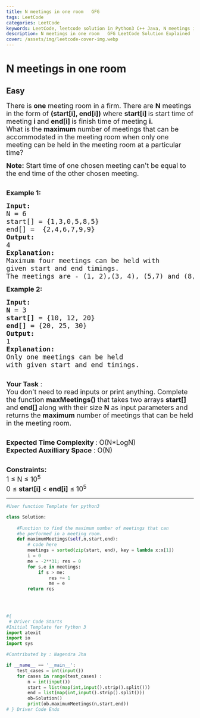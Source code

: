 ```yaml
---
title: N meetings in one room   GFG
tags: LeetCode
categories: LeetCode
keywords: LeetCode, leetcode solution in Python3 C++ Java, N meetings in one room - GFG solution
description: N meetings in one room   GFG LeetCode Solution Explained
cover: /assets/img/leetcode-cover-img.webp
---
```





# N meetings in one room
## Easy
<div class="problems_problem_content__Xm_eO"><p><span style="font-size:18px">There is <strong>one</strong> meeting room in a firm. There are <strong>N</strong> meetings in the form of <strong>(start[i], end[i])</strong> where <strong>start[i]&nbsp;</strong>is start time of meeting <strong>i </strong>and <strong>end[i] </strong>is finish time of meeting <strong>i.</strong><br>
What is the <strong>maximum</strong> number of meetings that can be accommodated in the meeting room when only one meeting can be held in the meeting room at a particular time? </span></p>

<p><span style="font-size:18px"><strong>Note:</strong>&nbsp;Start time of one chosen meeting can't be equal to the end time of the other chosen meeting.</span></p>

<p><br>
<span style="font-size:18px"><strong>Example 1:</strong></span></p>

<pre><span style="font-size:18px"><strong>Input:
</strong>N = 6
start[] = {1,3,0,5,8,5}
end[] =  {2,4,6,7,9,9}
<strong>Output: </strong>
4<strong>
Explanation:
</strong>Maximum four meetings can be held with
given start and end timings.</span>
<span style="font-size:18px">The meetings are - (1, 2),(3, 4), (5,7) and (8,9)</span>
</pre>

<p><span style="font-size:18px"><strong>Example 2:</strong></span></p>

<pre><span style="font-size:18px"><strong>Input:
N</strong> = 3
<strong>start[]</strong> = {10, 12, 20}
<strong>end[]</strong> = {20, 25, 30}
<strong>Output: </strong>
1<strong>
Explanation:
</strong>Only one&nbsp;meetings can be held
with given start and end timings.</span></pre>

<p><br>
<span style="font-size:18px"><strong>Your Task</strong>&nbsp;:<br>
You don't need to read inputs or print anything. Complete the function <strong>maxMeetings()</strong><em>&nbsp;</em>that takes two&nbsp;arrays <strong>start[] </strong>and <strong>end[] </strong>along with their size <strong>N</strong> as input parameters and returns the <strong>maximum</strong> number of meetings that can be held in the meeting room.</span></p>

<p><br>
<span style="font-size:18px"><strong>Expected Time Complexity </strong>: O(N*LogN)</span><br>
<span style="font-size:18px"><strong>Expected Auxilliary Space</strong> : O(N)</span></p>

<p><br>
<span style="font-size:18px"><strong>Constraints:</strong></span><br>
<span style="font-size:18px">1 ≤ N&nbsp;≤ 10<sup>5</sup></span><br>
<span style="font-size:18px">0 ≤ <strong>star</strong>t<strong>[i]</strong> &lt; <strong>end[i]</strong>&nbsp;≤ 10<sup>5</sup></span></p>
</div>

---




```python
#User function Template for python3

class Solution:
    
    #Function to find the maximum number of meetings that can
    #be performed in a meeting room.
    def maximumMeetings(self,n,start,end):
        # code here
        meetings = sorted(zip(start, end), key = lambda x:x[1])
        i = 0
        me = -2**31; res = 0
        for s,e in meetings:
            if s > me: 
                res += 1
                me = e
        return res
        
        


#{ 
 # Driver Code Starts
#Initial Template for Python 3
import atexit
import io
import sys

#Contributed by : Nagendra Jha

if __name__ == '__main__':
    test_cases = int(input())
    for cases in range(test_cases) :
        n = int(input())
        start = list(map(int,input().strip().split()))
        end = list(map(int,input().strip().split()))
        ob=Solution()
        print(ob.maximumMeetings(n,start,end))
# } Driver Code Ends
```
